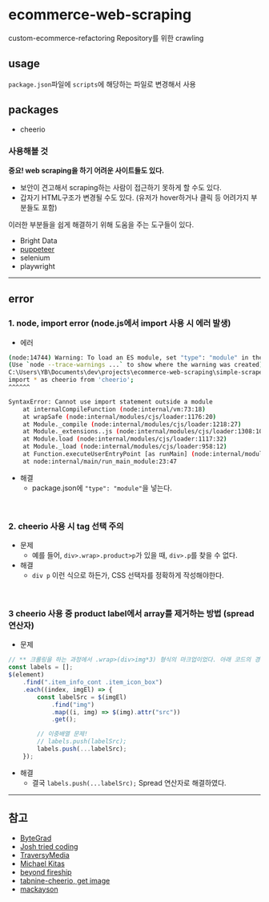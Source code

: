 # ecommerce-web-scraping

custom-ecommerce-refactoring Repository를 위한 crawling

## usage

`package.json`파일에 `scripts`에 해당하는 파일로 변경해서 사용

## packages

-   cheerio

### 사용해볼 것

**중요! web scraping을 하기 어려운 사이트들도 있다.**

-   보안이 견고해서 scraping하는 사람이 접근하기 못하게 할 수도 있다.
-   갑자기 HTML구조가 변경될 수도 있다. (유저가 hover하거나 클릭 등 어려가지 부분들도 포함)

이러한 부분들을 쉽게 해결하기 위해 도움을 주는 도구들이 있다.

-   Bright Data
-   [puppeteer](https://www.npmjs.com/package/puppeteer)
-   selenium
-   playwright

---

## error

### 1. node, import error (node.js에서 import 사용 시 에러 발생)

-   에러

```sh
(node:14744) Warning: To load an ES module, set "type": "module" in the package.json or use the .mjs extension.
(Use `node --trace-warnings ...` to show where the warning was created)
C:\Users\YB\Documents\dev\projects\ecommerce-web-scraping\simple-scraper.js:1
import * as cheerio from 'cheerio';
^^^^^^

SyntaxError: Cannot use import statement outside a module
    at internalCompileFunction (node:internal/vm:73:18)
    at wrapSafe (node:internal/modules/cjs/loader:1176:20)
    at Module._compile (node:internal/modules/cjs/loader:1218:27)
    at Module._extensions..js (node:internal/modules/cjs/loader:1308:10)
    at Module.load (node:internal/modules/cjs/loader:1117:32)
    at Module._load (node:internal/modules/cjs/loader:958:12)
    at Function.executeUserEntryPoint [as runMain] (node:internal/modules/run_main:81:12)
    at node:internal/main/run_main_module:23:47
```

-   해결
    -   package.json에 `"type": "module"`을 넣는다.

<br />

### 2. cheerio 사용 시 tag 선택 주의

-   문제
    -   예를 들어, `div>.wrap>.product>p`가 있을 때, `div>.p`를 찾을 수 없다.
-   해결
    -   `div p` 이런 식으로 하든가, CSS 선택자를 정확하게 작성해야한다.

<br />

### 3 cheerio 사용 중 product label에서 array를 제거하는 방법 (spread연산자)

-   문제

```js
// ** 크롤링을 하는 과정에서 .wrap>(div>img*3) 형식의 마크업이었다. 아래 코드의 경우 labels.push(labelSrc);를 하게 되면 이중 배열이 되어서 배열을 제거해야했다.
const labels = [];
$(element)
    .find(".item_info_cont .item_icon_box")
    .each((index, imgEl) => {
        const labelSrc = $(imgEl)
            .find("img")
            .map((i, img) => $(img).attr("src"))
            .get();

        // 이중배열 문제!
        // labels.push(labelSrc);
        labels.push(...labelSrc);
    });
```

-   해결
    -   결국 `labels.push(...labelSrc);` Spread 연산자로 해결하였다.

---

## 참고

-   [ByteGrad](https://www.youtube.com/watch?v=BGzK0xd-F5A)
-   [Josh tried coding](https://www.youtube.com/watch?v=9zwyfrVv3hg)
-   [TraversyMedia](https://www.youtube.com/watch?v=S67gyqnYHmI)
-   [Michael Kitas](https://www.youtube.com/watch?v=URGkzNC-Nwo&list=PLuJJZ-W1NwdqgvE0D-1SMS7EpWIC5cKqu)
-   [beyond fireship](https://www.youtube.com/watch?v=qo_fUjb02ns)
-   [tabnine-cheerio, get image](https://www.tabnine.com/code/javascript/functions/cheerio/src)
-   [mackayson](https://www.mckayson.com/)
